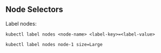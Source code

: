 ## Node Selectors
Label nodes:
```shell
kubectl label nodes <node-name> <label-key>=<label-value>
```
```shell
kubectl label nodes node-1 size=Large
```
